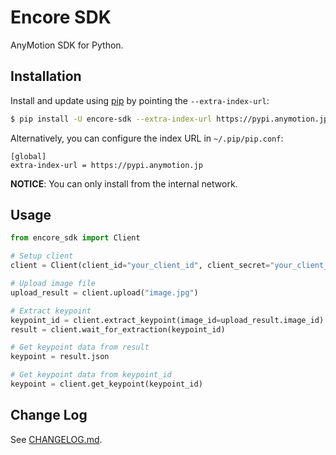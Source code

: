 # Encore SDK

AnyMotion SDK for Python.

## Installation

Install and update using [pip](https://pip.pypa.io/en/stable/quickstart/) by pointing the `--extra-index-url`:

```sh
$ pip install -U encore-sdk --extra-index-url https://pypi.anymotion.jp
```

Alternatively, you can configure the index URL in `~/.pip/pip.conf`:

```text
[global]
extra-index-url = https://pypi.anymotion.jp
```

**NOTICE**: You can only install from the internal network.

## Usage

```py
from encore_sdk import Client

# Setup client
client = Client(client_id="your_client_id", client_secret="your_client_secret")

# Upload image file
upload_result = client.upload("image.jpg")

# Extract keypoint
keypoint_id = client.extract_keypoint(image_id=upload_result.image_id)
result = client.wait_for_extraction(keypoint_id)

# Get keypoint data from result
keypoint = result.json

# Get keypoint data from keypoint_id
keypoint = client.get_keypoint(keypoint_id)
```

## Change Log

See [CHANGELOG.md](CHANGELOG.md).
